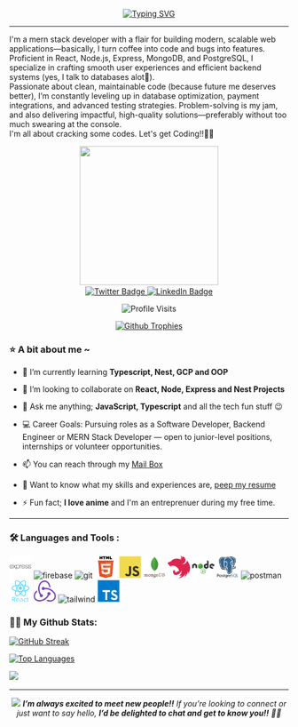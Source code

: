 <div align="center">

[![Typing SVG](https://readme-typing-svg.demolab.com?font=Fira+Code&weight=500&duration=6500&pause=1000&color=818181&center=true&vCenter=true&width=670&height=47&lines=Hi++there!%F0%9F%91%8B%F0%9F%8F%BB+Welcome%2C+I'm+Zangetsu+%F0%9F%A5%B7%F0%9F%8F%BD)](https://git.io/typing-svg)

---

</div>

I'm a mern stack developer with a flair for building modern, scalable web applications—basically, I turn coffee into code and bugs into features. Proficient in React, Node.js, Express, MongoDB, and PostgreSQL, I specialize in crafting smooth user experiences and efficient backend systems (yes, I talk to databases alot🥲).<br>
Passionate about clean, maintainable code (because future me deserves better), I’m constantly leveling up in database optimization, payment integrations, and advanced testing strategies. Problem-solving is my jam, and also delivering impactful, high-quality solutions—preferably without too much swearing at the console.<br>
I'm all about cracking some codes. Let's get Coding!!🥷🏽

<div id="content" align="center">
  <img align="" src="https://media.giphy.com/media/jRf5fsn8G6YaogAWxn/giphy.gif" width="250" height="250"/>

  <div id="badges">
    <span>
      <a href="https://x.com/jibreel_fahd" target="_blank">
      <img src="https://img.shields.io/badge/Tweet-black?style=for-the-badge&logo=X&logoSize=auto" alt="Twitter Badge" />
      </a>
      <a href="https://www.linkedin.com/in/fahd-jibreel/" target="_blank">
      <img src="https://img.shields.io/badge/Linkedin-blue?style=for-the-badge&logoSize=auto" alt="LinkedIn Badge" />
      </a>
    </span>

  <div id="Profile Visits">

![Profile Visits](https://komarev.com/ghpvc/?username=jibreelfahd&abbreviated=true&color=blue&style=for-the-badge)

  </div>

  </div>
</div>

<div align="center">

[![Github Trophies](https://github-profile-trophy.vercel.app/?username=jibreelfahd&theme=nord&margin-w=15)](https://github.com/jibreelfahd/github-profile-trophy)

</div>

### ⭐ A bit about me ~

- 🌱 I’m currently learning **Typescript, Nest, GCP and OOP**

- 👯 I’m looking to collaborate on **React, Node, Express and Nest Projects**

- 💬 Ask me anything; **JavaScript, Typescript** and all the tech fun stuff 😉

- 💻 Career Goals: Pursuing roles as a Software Developer, Backend Engineer or MERN Stack Developer — open to junior-level positions, internships or volunteer opportunities.

- 📫 You can reach through my [Mail Box](mailto:jibreelfahd@gmail.com)

- 📄 Want to know what my skills and experiences are, [peep my resume](https://drive.google.com/file/d/1wgxXxbsRhMfR4YfYf8TDHpvJ3zW2EZri/view?usp=drive_link)

- ⚡ Fun fact; **I love anime** and I'm an entreprenuer during my free time.

---

### 🛠️ Languages and Tools :

<div align="left"> 
  <img src="https://raw.githubusercontent.com/devicons/devicon/master/icons/express/express-original-wordmark.svg" alt="express" width="40" height="40"/>
  <img src="https://www.vectorlogo.zone/logos/firebase/firebase-icon.svg" alt="firebase" width="40" height="40"/>
  <img src="https://www.vectorlogo.zone/logos/git-scm/git-scm-icon.svg" alt="git" width="40" height="40"/> 
  <img src="https://raw.githubusercontent.com/devicons/devicon/master/icons/html5/html5-original-wordmark.svg" alt="html5" width="40" height="40"/>
  <img src="https://raw.githubusercontent.com/devicons/devicon/master/icons/javascript/javascript-original.svg" alt="javascript" width="40" height="40"/> 
  <img src="https://raw.githubusercontent.com/devicons/devicon/master/icons/mongodb/mongodb-original-wordmark.svg" alt="mongodb" width="40" height="40"/> 
  <img src="https://raw.githubusercontent.com/devicons/devicon/master/icons/nestjs/nestjs-plain.svg" alt="nestjs" width="40" height="40"/>
  <img src="https://raw.githubusercontent.com/devicons/devicon/master/icons/nodejs/nodejs-original-wordmark.svg" alt="nodejs" width="40" height="40"/>
  <img src="https://raw.githubusercontent.com/devicons/devicon/master/icons/postgresql/postgresql-original-wordmark.svg" alt="postgresql" width="40" height="40"/> <img src="https://www.vectorlogo.zone/logos/getpostman/getpostman-icon.svg" alt="postman" width="40" height="40"/>
  <img src="https://raw.githubusercontent.com/devicons/devicon/master/icons/react/react-original-wordmark.svg" alt="react" width="40" height="40"/> 
  <img src="https://raw.githubusercontent.com/devicons/devicon/master/icons/redux/redux-original.svg" alt="redux" width="40" height="40"/>
  <img src="https://www.vectorlogo.zone/logos/tailwindcss/tailwindcss-icon.svg" alt="tailwind" width="40" height="40"/> 
  <img src="https://raw.githubusercontent.com/devicons/devicon/master/icons/typescript/typescript-original.svg" alt="typescript" width="40" height="40"/>
</div>

### 💪🏾 My Github Stats: ###
[![GitHub Streak](https://streak-stats.demolab.com/?user=jibreelfahd&theme=react&hide_border=true)](https://git.io/streak-stats)

[![Top Languages](https://github-readme-stats.vercel.app/api/top-langs/?username=jibreelfahd&theme=react&layout=donut&hide_border=true)](https://github.com/anuraghazra/github-readme-stats)

<picture>
  <source
    srcset="https://github-readme-stats.vercel.app/api?username=jibreelfahd&hide=issues&show_icons=true&theme=react&hide_border=true"
    media="(prefers-color-scheme: dark)"
  />
  <source
    srcset="https://github-readme-stats.vercel.app/api?username=jibreelfahd&hide=issues&show_icons=true&theme=react&hide_border=true"
    media="(prefers-color-scheme: light), (prefers-color-scheme: no-preference)"
  />
  <img src="https://github-readme-stats.vercel.app/api?username=jibreelfahd&show_icons=true" />
</picture>

***

<div align="center">
<img src="https://media.giphy.com/media/LnQjpWaON8nhr21vNW/giphy.gif" width="60"> <em><b>I’m always excited to meet new people!!</b> If you’re looking to connect or just want to say hello, <b>I’d be delighted to chat and get to know you!!</b> ✌🏼</em>
<div>
